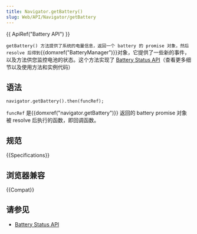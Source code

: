 ```yaml
---
title: Navigator.getBattery()
slug: Web/API/Navigator/getBattery
---
```


{{ ApiRef("Battery API") }}

`getBattery() 方法提供了系统的电量信息，返回一个 battery 的 promise 对象，然后 resolve 后得到`{{domxref("BatteryManager")}}对象，它提供了一些新的事件，以及方法供您监控电池的状态。这个方法实现了 [Battery Status API](/zh-CN/docs/WebAPI/Battery_Status)（查看更多细节以及使用方法和实例代码）

## 语法

```plain
navigator.getBattery().then(funcRef);
```

`funcRef` 是{{domxref("navigator.getBattery")}} 返回的 battery promise 对象被 resolve 后执行的函数，即回调函数。

## 规范

{{Specifications}}

## 浏览器兼容

{{Compat}}

## 请参见

- [Battery Status API](/zh-CN/docs/WebAPI/Battery_Status)
